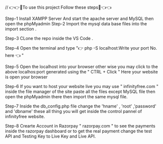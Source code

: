 // 👉👉👀To use this project Follow these steps👀👈👈 

Step-1 Install XAMPP Server And start the apache server and MySQL 
       then open the phpMyadmin
Step-2 Import the mysql data base files into the import section .     

Step-3 CLone the repo inside the VS Code .

Step-4 Open the terminal and type "👉 php -S localhost:Write your port No. here 👈 "

Step-5 Open the localhost into your browser other wise you may
       click to the above localhos:port generated using the " CTRL + Click "
       Here your website is open your browser

Step-6 If you want to host your website live you may use " infinityfree.com "
        inside the file manager of the site paste all the files except MySQL file
        then open the phpMyadmin there then import the same mysql file.

Step-7 Inside the db_config.php file change the 'hname' , 'root' ,'password' and 'dbname'
       these all thing you will get inside the control pannel of infinityfree website.

Step-8 Crearte Account in Razorpay " razorpay.com " to see the payments inside the razorpay dashboard
       or to get the real payment change the test API and Testing Key to Live Key and Live API.
